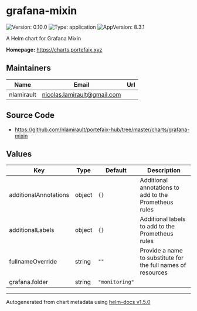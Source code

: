 # grafana-mixin

![Version: 0.10.0](https://img.shields.io/badge/Version-0.10.0-informational?style=flat-square) ![Type: application](https://img.shields.io/badge/Type-application-informational?style=flat-square) ![AppVersion: 8.3.1](https://img.shields.io/badge/AppVersion-8.3.1-informational?style=flat-square)

A Helm chart for Grafana Mixin

**Homepage:** <https://charts.portefaix.xyz>

## Maintainers

| Name | Email | Url |
| ---- | ------ | --- |
| nlamirault | nicolas.lamirault@gmail.com |  |

## Source Code

* <https://github.com/nlamirault/portefaix-hub/tree/master/charts/grafana-mixin>

## Values

| Key | Type | Default | Description |
|-----|------|---------|-------------|
| additionalAnnotations | object | `{}` | Additional annotations to add to the Prometheus rules |
| additionalLabels | object | `{}` | Additional labels to add to the Prometheus rules |
| fullnameOverride | string | `""` | Provide a name to substitute for the full names of resources |
| grafana.folder | string | `"monitoring"` |  |

----------------------------------------------
Autogenerated from chart metadata using [helm-docs v1.5.0](https://github.com/norwoodj/helm-docs/releases/v1.5.0)
